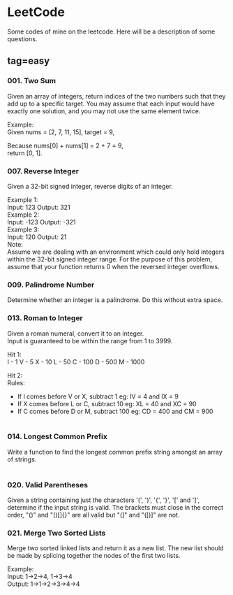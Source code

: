 # LeetCode
Some codes of mine on the leetcode.
Here will be a description of some questions.
## tag=easy
### 001. Two Sum
Given an array of integers, return indices of the two numbers such that they add up to a specific target.
You may assume that each input would have exactly one solution, and you may not use the same element twice.

Example:<br>
Given nums = [2, 7, 11, 15], target = 9,<br>

Because nums[0] + nums[1] = 2 + 7 = 9,<br>
return [0, 1].<br>

### 007. Reverse Integer
Given a 32-bit signed integer, reverse digits of an integer.

Example 1:<br>
Input: 123
Output:  321
<br>
Example 2:<br>
Input: -123
Output: -321
<br>
Example 3:<br>
Input: 120
Output: 21
<br>
Note:<br>
Assume we are dealing with an environment which could only hold integers within the 32-bit signed integer range. For the purpose of this problem, assume that your function returns 0 when the reversed integer overflows.<br>

### 009. Palindrome Number
Determine whether an integer is a palindrome. Do this without extra space.<br>

### 013. Roman to Integer
Given a roman numeral, convert it to an integer.<br>
Input is guaranteed to be within the range from 1 to 3999.<br>

Hit 1:<br>
I - 1
V - 5
X - 10
L - 50
C - 100
D - 500
M - 1000<br>

Hit 2:<br>
Rules:<br>
* If I comes before V or X, subtract 1 eg: IV = 4 and IX = 9<br>
* If X comes before L or C, subtract 10 eg: XL = 40 and XC = 90<br>
* If C comes before D or M, subtract 100 eg: CD = 400 and CM = 900<br>
 
### 014. Longest Common Prefix
Write a function to find the longest common prefix string amongst an array of strings.<br>
 
### 020. Valid Parentheses
Given a string containing just the characters '(', ')', '{', '}', '[' and ']', determine if the input string is valid.
The brackets must close in the correct order, "()" and "()[]{}" are all valid but "(]" and "([)]" are not.<br>

### 021. Merge Two Sorted Lists
Merge two sorted linked lists and return it as a new list. The new list should be made by splicing together the nodes of the first two lists.<br>

Example:<br>
Input: 1->2->4, 1->3->4<br>
Output: 1->1->2->3->4->4<br>
